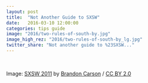 ```yaml
---
layout: post
title:  "Not Another Guide to SXSW"
date:   2016-03-10 12:00:00
categories: tips guide
image: "2016/two-rules-of-south-by.jpg"
image_high_rez: "2016/two-rules-of-south-by_lg.jpg"
twitter_share: "Not another guide to %23SXSW..."
---
```






<br>

Image: <a href="https://www.flickr.com/photos/shemp65/5526195406/" target="\_blank">SXSW 2011</a> by <a href="https://www.flickr.com/photos/shemp65/" target="\_blank">Brandon Carson</a> / <a href="https://creativecommons.org/licenses/by/2.0/" target="\_blank">CC BY 2.0</a>
